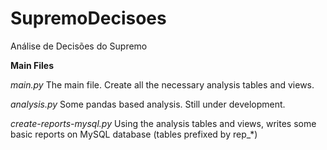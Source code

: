 SupremoDecisoes
===============

Análise de Decisões do Supremo

**Main Files**

*main.py* 
The main file. Create all the necessary analysis tables and views.

*analysis.py*
Some pandas based analysis. Still under development.

*create-reports-mysql.py*
Using the analysis tables and views, writes some basic reports on MySQL database (tables prefixed by rep_*)

